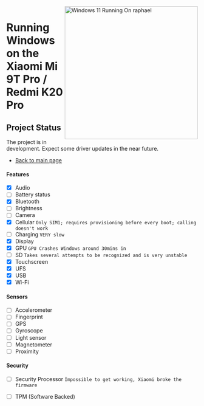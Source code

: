 <img align="right" src="https://raw.githubusercontent.com/graphiks/woa-raphael/65c0ee06045c13d1ef0f5f88aa687c50274ef7f5/raphael.png" width="350" alt="Windows 11 Running On raphael">


# Running Windows on the Xiaomi Mi 9T Pro / Redmi K20 Pro

## Project Status

The project is in development. Expect some driver updates in the near future.

 - [Back to main page](/README.md)

#### Features

- [X] Audio 
- [ ] Battery status
- [x] Bluetooth
- [ ] Brightness
- [ ] Camera
- [x] Cellular ```Only SIM1; requires provisioning before every boot; calling doesn't work```
- [ ] Charging ```VERY slow```
- [x] Display
- [x] GPU ```GPU Crashes Windows around 30mins in ```
- [ ] SD ```Takes several attempts to be recognized and is very unstable```
- [x] Touchscreen
- [x] UFS
- [x] USB
- [x] Wi-Fi

#### Sensors
- [ ] Accelerometer
- [ ] Fingerprint
- [ ] GPS
- [ ] Gyroscope
- [ ] Light sensor
- [ ] Magnetometer
- [ ] Proximity

#### Security

- [ ] Security Processor ```Impossible to get working, Xiaomi broke the firmware```
- [ ] TPM (Software Backed)


